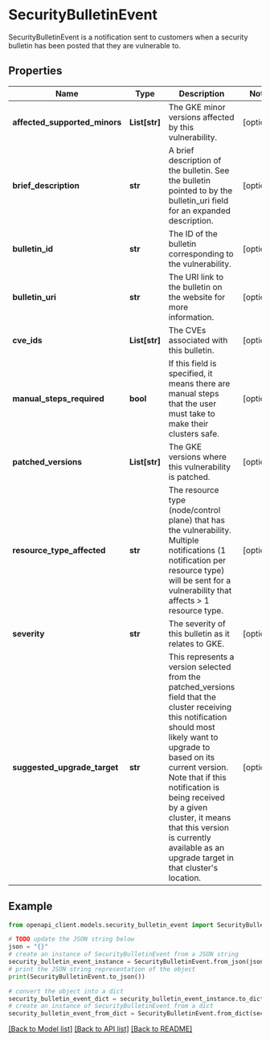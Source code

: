 # SecurityBulletinEvent

SecurityBulletinEvent is a notification sent to customers when a security bulletin has been posted that they are vulnerable to.

## Properties

Name | Type | Description | Notes
------------ | ------------- | ------------- | -------------
**affected_supported_minors** | **List[str]** | The GKE minor versions affected by this vulnerability. | [optional] 
**brief_description** | **str** | A brief description of the bulletin. See the bulletin pointed to by the bulletin_uri field for an expanded description. | [optional] 
**bulletin_id** | **str** | The ID of the bulletin corresponding to the vulnerability. | [optional] 
**bulletin_uri** | **str** | The URI link to the bulletin on the website for more information. | [optional] 
**cve_ids** | **List[str]** | The CVEs associated with this bulletin. | [optional] 
**manual_steps_required** | **bool** | If this field is specified, it means there are manual steps that the user must take to make their clusters safe. | [optional] 
**patched_versions** | **List[str]** | The GKE versions where this vulnerability is patched. | [optional] 
**resource_type_affected** | **str** | The resource type (node/control plane) that has the vulnerability. Multiple notifications (1 notification per resource type) will be sent for a vulnerability that affects &gt; 1 resource type. | [optional] 
**severity** | **str** | The severity of this bulletin as it relates to GKE. | [optional] 
**suggested_upgrade_target** | **str** | This represents a version selected from the patched_versions field that the cluster receiving this notification should most likely want to upgrade to based on its current version. Note that if this notification is being received by a given cluster, it means that this version is currently available as an upgrade target in that cluster&#39;s location. | [optional] 

## Example

```python
from openapi_client.models.security_bulletin_event import SecurityBulletinEvent

# TODO update the JSON string below
json = "{}"
# create an instance of SecurityBulletinEvent from a JSON string
security_bulletin_event_instance = SecurityBulletinEvent.from_json(json)
# print the JSON string representation of the object
print(SecurityBulletinEvent.to_json())

# convert the object into a dict
security_bulletin_event_dict = security_bulletin_event_instance.to_dict()
# create an instance of SecurityBulletinEvent from a dict
security_bulletin_event_from_dict = SecurityBulletinEvent.from_dict(security_bulletin_event_dict)
```
[[Back to Model list]](../README.md#documentation-for-models) [[Back to API list]](../README.md#documentation-for-api-endpoints) [[Back to README]](../README.md)


